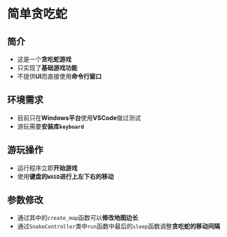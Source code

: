 # 简单贪吃蛇


## 简介
  * 这是一个**贪吃蛇游戏**
  * 只实现了**基础游戏功能**
  * 不提供**UI**而直接使用**命令行窗口**


## 环境需求
  * 目前只在**Windows平台**使用**VSCode**做过测试
  * 游玩需要**安装库`keyboard`**


## 游玩操作
  * 运行程序立即**开始游戏**
  * 使用**键盘的`WASD`**进行**上左下右的移动**


## 参数修改
  * 通过其中的`create_map`函数可以**修改地图边长**
  * 通过`SnakeController`类中`run`函数中最后的`sleep`函数调整**贪吃蛇的移动间隔**
